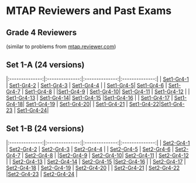 # MTAP Reviewers and Past Exams
## Grade 4 Reviewers
(similar to problems from [mtap.reviewer.com](http://mtapreviewer.com/2014/02/27/grade-4-mtap-sample-problem-set-1/))


## Set 1-A (24 versions)

|:--------------:|:--------------:|:--------------:|:--------------:|
| [Set1-Gr4-1](https://justineuro.github.io/mtap/gr4-1/mtapGr4RevSet1-2017-11-23-1.html) | [Set1-Gr4-2](https://justineuro.github.io/mtap/gr4-1/mtapGr4RevSet1-2017-11-23-2.html) | [Set1-Gr4-3](https://justineuro.github.io/mtap/gr4-1/mtapGr4RevSet1-2017-11-23-3.html) | [Set1-Gr4-4](https://justineuro.github.io/mtap/gr4-1/mtapGr4RevSet1-2017-11-23-4.html) |
| [Set1-Gr4-5](https://justineuro.github.io/mtap/gr4-1/mtapGr4RevSet1-2017-11-23-5.html)| [Set1-Gr4-6](https://justineuro.github.io/mtap/gr4-1/mtapGr4RevSet1-2017-11-23-6.html)  | [Set1-Gr4-7](https://justineuro.github.io/mtap/gr4-1/mtapGr4RevSet1-2017-11-23-7.html) | [Set1-Gr4-8](https://justineuro.github.io/mtap/gr4-1/mtapGr4RevSet1-2017-11-23-8.html) |
|[Set1-Gr4-9](https://justineuro.github.io/mtap/gr4-1/mtapGr4RevSet1-2017-11-23-9.html) | [Set1-Gr4-10](https://justineuro.github.io/mtap/gr4-1/mtapGr4RevSet1-2017-11-23-10.html)| [Set1-Gr4-11](https://justineuro.github.io/mtap/gr4-1/mtapGr4RevSet1-2017-11-23-11.html)  | [Set1-Gr4-12](https://justineuro.github.io/mtap/gr4-1/mtapGr4RevSet1-2017-11-23-12.html) |
| [Set1-Gr4-13](https://justineuro.github.io/mtap/gr4-1/mtapGr4RevSet1-2017-11-23-13.html) | [Set1-Gr4-14](https://justineuro.github.io/mtap/gr4-1/mtapGr4RevSet1-2017-11-23-14.html)| [Set1-Gr4-15](https://justineuro.github.io/mtap/gr4-1/mtapGr4RevSet1-2017-11-23-15.html) |[Set1-Gr4-16](https://justineuro.github.io/mtap/gr4-1/mtapGr4RevSet1-2017-11-23-16.html) | 
| [Set1-Gr4-17](https://justineuro.github.io/mtap/gr4-1/mtapGr4RevSet1-2017-11-23-17.html) | [Set1-Gr4-18](https://justineuro.github.io/mtap/gr4-1/mtapGr4RevSet1-2017-11-23-18.html)| [Set1-Gr4-19](https://justineuro.github.io/mtap/gr4-1/mtapGr4RevSet1-2017-11-23-19.html) | [Set1-Gr4-20](https://justineuro.github.io/mtap/gr4-1/mtapGr4RevSet1-2017-11-23-20.html)| 
| [Set1-Gr4-21](https://justineuro.github.io/mtap/gr4-1/mtapGr4RevSet1-2017-11-23-21.html) | [Set1-Gr4-22](https://justineuro.github.io/mtap/gr4-1/mtapGr4RevSet1-2017-11-23-22.html)|[Set1-Gr4-23](https://justineuro.github.io/mtap/gr4-1/mtapGr4RevSet1-2017-11-23-23.html) | 
[Set1-Gr4-24](https://justineuro.github.io/mtap/gr4-1/mtapGr4RevSet1-2017-11-23-24.html)|



## Set 1-B (24 versions)

|:--------------:|:--------------:|:--------------:|:--------------:|
| [Set2-Gr4-1](https://justineuro.github.io/mtap/gr4-2/mtapGr4RevSet1-2017-11-24-1.html) | [Set2-Gr4-2](https://justineuro.github.io/mtap/gr4-2/mtapGr4RevSet1-2017-11-24-2.html) | [Set2-Gr4-3](https://justineuro.github.io/mtap/gr4-2/mtapGr4RevSet1-2017-11-24-3.html) | [Set2-Gr4-4](https://justineuro.github.io/mtap/gr4-2/mtapGr4RevSet1-2017-11-24-4.html) | 
| [Set2-Gr4-5](https://justineuro.github.io/mtap/gr4-2/mtapGr4RevSet1-2017-11-24-5.html) | [Set2-Gr4-6](https://justineuro.github.io/mtap/gr4-2/mtapGr4RevSet1-2017-11-24-6.html) | [Set2-Gr4-7](https://justineuro.github.io/mtap/gr4-2/mtapGr4RevSet1-2017-11-24-7.html) | [Set2-Gr4-8](https://justineuro.github.io/mtap/gr4-2/mtapGr4RevSet1-2017-11-24-8.html) |
|[Set2-Gr4-9](https://justineuro.github.io/mtap/gr4-2/mtapGr4RevSet1-2017-11-24-9.html) | [Set2-Gr4-10](https://justineuro.github.io/mtap/gr4-2/mtapGr4RevSet1-2017-11-24-10.html)| [Set2-Gr4-11](https://justineuro.github.io/mtap/gr4-2/mtapGr4RevSet1-2017-11-24-11.html) | [Set2-Gr4-12](https://justineuro.github.io/mtap/gr4-2/mtapGr4RevSet1-2017-11-24-12.html) | 
| [Set2-Gr4-13](https://justineuro.github.io/mtap/gr4-2/mtapGr4RevSet1-2017-11-24-13.html) | [Set2-Gr4-14](https://justineuro.github.io/mtap/gr4-2/mtapGr4RevSet1-2017-11-24-14.html) | [Set2-Gr4-15](https://justineuro.github.io/mtap/gr4-2/mtapGr4RevSet1-2017-11-24-15.html) |[Set2-Gr4-16](https://justineuro.github.io/mtap/gr4-2/mtapGr4RevSet1-2017-11-24-16.html) | 
| [Set2-Gr4-17](https://justineuro.github.io/mtap/gr4-2/mtapGr4RevSet1-2017-11-24-17.html) | [Set2-Gr4-18](https://justineuro.github.io/mtap/gr4-2/mtapGr4RevSet1-2017-11-24-18.html) | [Set2-Gr4-19](https://justineuro.github.io/mtap/gr4-2/mtapGr4RevSet1-2017-11-24-19.html) | [Set2-Gr4-20](https://justineuro.github.io/mtap/gr4-2/mtapGr4RevSet1-2017-11-24-20.html) | 
| [Set2-Gr4-21](https://justineuro.github.io/mtap/gr4-2/mtapGr4RevSet1-2017-11-24-21.html) | [Set2-Gr4-22](https://justineuro.github.io/mtap/gr4-2/mtapGr4RevSet1-2017-11-24-22.html) |[Set2-Gr4-23](https://justineuro.github.io/mtap/gr4-2/mtapGr4RevSet1-2017-11-24-23.html) |
[Set2-Gr4-24](https://justineuro.github.io/mtap/gr4-2/mtapGr4RevSet1-2017-11-24-24.html) |
